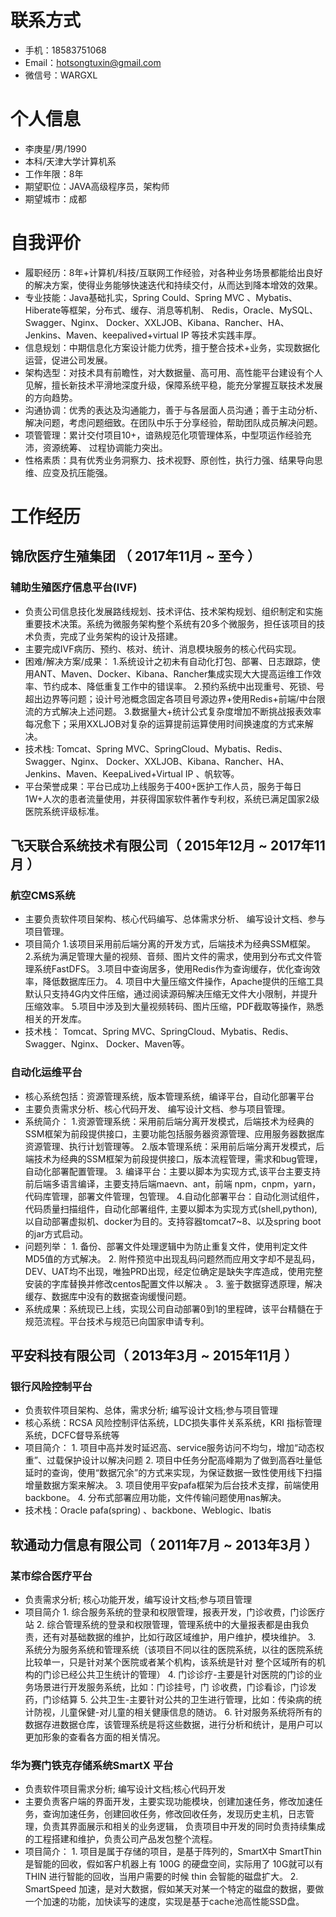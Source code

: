 
# 联系方式
- 手机：18583751068
- Email：hotsongtuxin@gmail.com 
- 微信号：WARGXL
# 个人信息
 - 李庚星/男/1990 
 - 本科/天津大学计算机系 
 - 工作年限：8年
 - 期望职位：JAVA高级程序员，架构师
 - 期望城市：成都
# 自我评价 
*  履职经历：8年+计算机/科技/互联网工作经验，对各种业务场景都能给出良好的解决方案，使得业务能够快速迭代和持续交付，从而达到降本增效的效果。 
* 专业技能：Java基础扎实，Spring Could、Spring MVC 、Mybatis、Hiberate等框架，分布式、缓存、消息等机制、 Redis，Oracle、MySQL、Swagger、Nginx、 Docker、XXLJOB、Kibana、Rancher、HA、Jenkins、Maven、keepalived+virtual IP 等技术实践丰厚。 
* 信息规划：中期信息化方案设计能力优秀，擅于整合技术+业务，实现数据化运营，促进公司发展。
* 架构选型：对技术具有前瞻性，对大数据量、高可用、高性能平台建设有个人见解，擅长新技术平滑地深度升级，保障系统平稳，能充分掌握互联技术发展的方向趋势。 
*  沟通协调：优秀的表达及沟通能力，善于与各层面人员沟通；善于主动分析、解决问题，考虑问题细致。在团队中乐于分享经验，帮助团队成员解决问题。
* 项管管理：累计交付项目10+，谙熟规范化项管理体系，中型项运作经验充沛，资源统筹、 过程协调能力突出。 
* 性格素质：具有优秀业务洞察力、技术视野、原创性，执行力强、结果导向思维、应变及抗压能强。

# 工作经历
## 锦欣医疗生殖集团 （ 2017年11月 ~ 至今 ）
### 辅助生殖医疗信息平台(IVF)
* 负责公司信息技化发展路线规划、技术评估、技术架构规划、组织制定和实施重要技术决策。系统为微服务架构整个系统有20多个微服务，担任该项目的技术负责，完成了业务架构的设计及搭建。
* 主要完成IVF病历、预约、核对、统计、消息模块服务的核心代码实现。
* 困难/解决方案/成果：
        1.系统设计之初未有自动化打包、部署、日志跟踪，使用ANT、Maven、Docker、Kibana、Rancher集成实现大大提高运维工作效率、节约成本、降低重复工作中的错误率。
        2.预约系统中出现重号、死锁、号超出边界等问题；设计号池概念固定各项目号源边界+使用Redis+前端/中台限流的方式解决上述问题。
        3.数据量大+统计公式复杂度增加不断挑战报表效率每况愈下；采用XXLJOB对复杂的运算提前运算使用时间换速度的方式来解决。
* 技术栈: Tomcat、Spring MVC、SpringCloud、Mybatis、Redis、Swagger、Nginx、 Docker、XXLJOB、Kibana、Rancher、HA、Jenkins、Maven、KeepaLived+Virtual IP 、帆软等。
* 平台荣誉成果：平台已成功上线服务于400+医护工作人员，服务于每日1W+人次的患者流量使用，并获得国家软件著作专利权，系统已满足国家2级医院系统评级标准。
## 飞天联合系统技术有限公司（ 2015年12月 ~ 2017年11月 ）
### 航空CMS系统
*  主要负责软件项目架构、核心代码编写、总体需求分析、 编写设计文档、参与项目管理。
*  项目简介
        1.该项目采用前后端分离的开发方式，后端技术为经典SSM框架。 
        2.系统为满足管理大量的视频、音频、图片文件的需求，使用到分布式文件管理系统FastDFS。 
        3.项目中查询居多，使用Redis作为查询缓存，优化查询效率，降低数据库压力。 
        4. 项目中大量压缩文件操作，Apache提供的压缩工具默认只支持4G内文件压缩，通过阅读源码解决压缩无文件大小限制，并提升压缩效率。 
        5.项目中涉及到大量视频转码、图片压缩，PDF截取等操作，熟悉相关的开发库。
 *  技术栈： Tomcat、Spring MVC、SpringCloud、Mybatis、Redis、Swagger、Nginx、 Docker、Maven等。
### 自动化运维平台 
* 核心系统包括：资源管理系统，版本管理系统，编译平台，自动化部署平台
* 主要负责需求分析、核心代码开发、 编写设计文档、参与项目管理。
* 系统简介： 
        1.资源管理系统：采用前后端分离开发模式，后端技术为经典的SSM框架为前段提供接口，主要功能包括服务器资源管理、应用服务器数据库资源管理、执行计划管理等。 
        2.版本管理系统：采用前后端分离开发模式，后端技术为经典的SSM框架为前段提供接口，版本流程管理，需求和bug管理，自动化部署配置管理。 
        3. 编译平台：主要以脚本为实现方式,该平台主要支持前后端多语言编译，主要支持后端maevn、ant，前端 npm，cnpm，yarn，代码库管理，部署文件管理，包管理。 
        4.自动化部署平台：自动化测试组件，代码质量扫描组件，自动化部署组件, 主要以脚本为实现方式(shell,python),以自动部署虚拟机、docker为目的。支持容器tomcat7~8、以及spring boot 的jar方式启动。 
* 问题列举：
        1. 备份、部署文件处理逻辑中为防止重复文件，使用判定文件MD5值的方式解决。 
        2. 附件预览中出现乱码问题然而应用文字却不是乱码，DEV、UAT均不出现，唯独PRD出现，经定位确定是缺失字库造成，使用完整安装的字库替换并修改centos配置文件以解决 。 
        3. 鉴于数据穿透原理，解决缓存、数据库中没有的数据查询缓慢问题。 
* 系统成果：系统现已上线，实现公司自动部署0到1的里程碑，该平台精髓在于规范流程。平台技术与规范已向国家申请专利。
## 平安科技有限公司（ 2013年3月 ~ 2015年11月 ）
### 银行风险控制平台 
* 负责软件项目架构、总体，需求分析; 编写设计文档;参与项目管理
* 核心系统：RCSA 风险控制评估系统，LDC损失事件关系系统，KRI 指标管理系统，DCFC督导系统等 
* 项目简介： 
        1. 项目中高并发时延迟高、service服务访问不均匀，增加“动态权重”、过载保护设计以解决问题 
        2. 项目中任务分配高峰期为了做到高吞吐量低延时的查询，使用“数据冗余”的方式来实现，为保证数据一致性使用线下扫描增量数据方案来解决。 
        3. 项目使用平安pafa框架为后台技术支撑，前端使用backbone。
        4.  分布式部署应用功能，文件传输问题使用nas解决。 
* 技术栈：Oracle pafa(spring) 、backbone、Weblogic、Ibatis
   
## 软通动力信息有限公司（ 2011年7月 ~ 2013年3月 ）
   ### 某市综合医疗平台 
   * 负责需求分析; 核心功能开发，编写设计文档;参与项目管理
   * 项目简介
               1. 综合服务系统的登录和权限管理，报表开发，门诊收费，门诊医疗站 
               2. 综合管理系统的登录和权限管理，管理系统中的大量报表都是由我负责，还有对基础数据的维护，比如行政区域维护，用户维护，模块维护。 
               3.  系统分为服务系统和管理系统（该项目不同以往的医院系统，以往的医院系统比较单一，只是针对某个医院或者某个机构，该系统是针对 整个区域所有的机构的门诊已经公共卫生统计的管理） 
               4.  门诊诊疗-主要是针对医院的门诊的业务场景进行开发服务系统，比如：门诊挂号，门 诊收费，门诊看诊，门诊发药，门诊结算 
               5.  公共卫生-主要针对公共的卫生进行管理，比如：传染病的统计防视，儿童保健-对儿童的相关健康信息的随访。 
               6.  针对服务系统将所有的数据存进数据仓库，该管理系统是将这些数据，进行分析和统计，是用户可以更加形象的查看各方面的相关情况。
   ### 华为赛门铁克存储系统SmartX 平台
* 负责软件项目需求分析; 编写设计文档;核心代码开发
*  主要负责客户端的界面开发，主要实现功能模块，创建加速任务，修改加速任务，查询加速任务，创建回收任务，修改回收任务，发现历史主机，日志管理，负责其界面展示和相关的业务逻辑， 负责项目中开发的同时负责持续集成的工程搭建和维护，负责公司产品发包整个流程。 
* 项目简介： 
        1. 项目是属于存储的项目，是基于阵列的，SmartX中 SmartThin 是智能的回收，假如客户机器上有 100G 的硬盘空间，实际用了 10G就可以有THIN 进行智能的回收，当用户需要的时候 thin 会智能的磁盘扩大。 
        2. SmartSpeed 加速，是对大数据，假如某天对某一个特定的磁盘的数据，要做一个加速的功能，加快读写的速度，实现是基于cache池高性能SSD盘。
      

